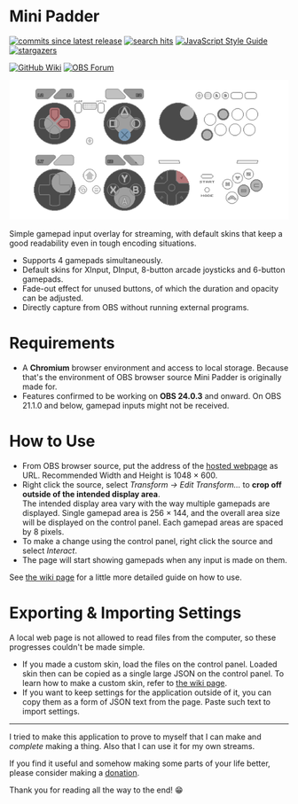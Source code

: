# Mini Padder

[![commits since latest release](https://img.shields.io/github/commits-since/Dinir/mini-padder/latest?sort=semver)](https://github.com/Dinir/mini-padder/commits/master)
[![search hits](https://img.shields.io/github/search/Dinir/mini-padder/input%20overlay?label=%27input%20overlay%27%20counter&logo=github)](https://github.com/search?q=input+overlay)
[![JavaScript Style Guide](https://img.shields.io/badge/code_style-standard-brightgreen.svg)](https://standardjs.com)
[![stargazers](https://img.shields.io/github/stars/Dinir/mini-padder?style=social&link=https://github.com/Dinir/mini-padder&link=https://github.com/Dinir/mini-padder/stargazers)](https://github.com/Dinir/mini-padder/stargazers)

[![GitHub Wiki](https://img.shields.io/static/v1?label=&message=Wiki&color=24292e&logo=github)][GitHub Wiki]
[![OBS Forum](https://img.shields.io/static/v1?label=&message=Forum&color=162458&logo=obs-studio)][OBS Forum]

![Default Skins]

Simple gamepad input overlay for streaming, with default skins that keep a good readability even in tough encoding situations.

- Supports 4 gamepads simultaneously.
- Default skins for XInput, DInput, 8-button arcade joysticks and 6-button gamepads.
- Fade-out effect for unused buttons, of which the duration and opacity can be adjusted.
- Directly capture from OBS without running external programs.

# Requirements

- A **Chromium** browser environment and access to local storage. Because that's the environment of OBS browser source Mini Padder is originally made for.
- Features confirmed to be working on **OBS 24.0.3** and onward. On OBS 21.1.0 and below, gamepad inputs might not be received.

# How to Use

- From OBS browser source, put the address of the [hosted webpage] as URL. Recommended Width and Height is 1048 × 600.
- Right click the source, select *Transform -> Edit Transform...* to **crop off outside of the intended display area**.  
  The intended display area vary with the way multiple gamepads are displayed. Single gamepad area is 256 × 144, and the overall area size will be displayed on the control panel. Each gamepad areas are spaced by 8 pixels.
- To make a change using the control panel, right click the source and select *Interact*.
- The page will start showing gamepads when any input is made on them.

See [the wiki page](https://github.com/Dinir/mini-padder/wiki/How-to-Use) for a little more detailed guide on how to use.

# Exporting & Importing Settings

A local web page is not allowed to read files from the computer, so these progresses couldn't be made simple.

- If you made a custom skin, load the files on the control panel. Loaded skin then can be copied as a single large JSON on the control panel. To learn how to make a custom skin, refer to [the wiki page](https://github.com/Dinir/mini-padder/wiki/Making-a-Skin).
- If you want to keep settings for the application outside of it, you can copy them as a form of JSON text from the page. Paste such text to import settings.

---

I tried to make this application to prove to myself that I can make and *complete* making a thing. Also that I can use it for my own streams.

If you find it useful and somehow making some parts of your life better, please consider making a [donation][Donation Link]. 

Thank you for reading all the way to the end! 😁



[Default Skins]: ./image/open-graph-image-0_5x.png 'All default skins'

[GitHub Wiki]: https://github.com/Dinir/mini-padder/wiki
[OBS Forum]: https://obsproject.com/forum/resources/mini-padder.944/
[hosted webpage]: https://dinir.github.io/mini-padder/
[latest release]: https://github.com/Dinir/mini-padder/releases/latest

[Donation Link]: https://ko-fi.com/dinir
